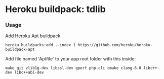 Heroku buildpack: tdlib
=======================

### Usage

Add Heroku Apt buildpack

```
heroku buildpacks:add --index 1 https://github.com/heroku/heroku-buildpack-apt
```

Add file named 'Aptfile' to your app root folder with this inside:

```
make git zlib1g-dev libssl-dev gperf php-cli cmake clang-6.0 libc++-dev libc++abi-dev
```
